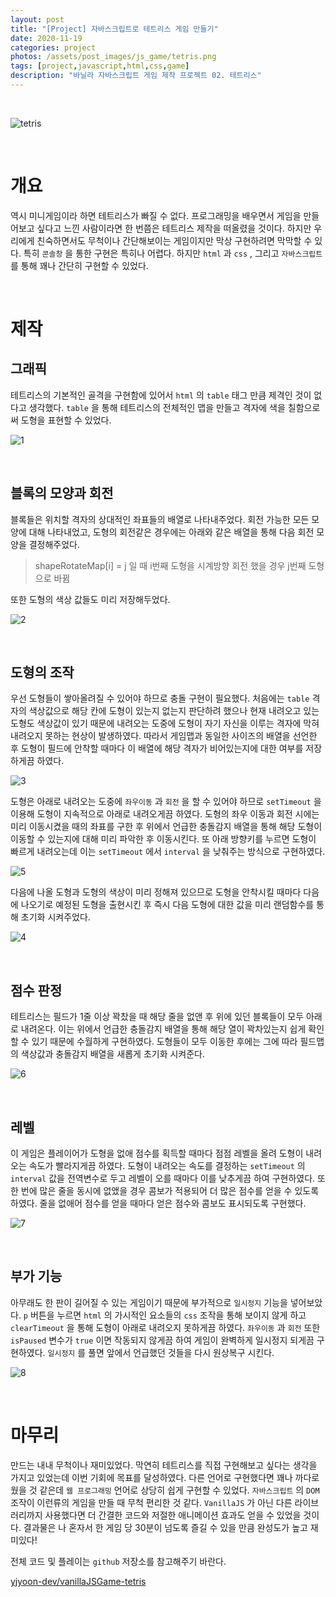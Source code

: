 ```yaml
---
layout: post
title: "[Project] 자바스크립트로 테트리스 게임 만들기"
date: 2020-11-19
categories: project
photos: /assets/post_images/js_game/tetris.png
tags: [project,javascript,html,css,game]
description: "바닐라 자바스크립트 게임 제작 프로젝트 02. 테트리스"
---
```


<br>

![tetris](/assets/post_images/js_game/ex_tetris.png)

<br>

# 개요

역시 미니게임이라 하면 테트리스가 빠질 수 없다. 프로그래밍을 배우면서 게임을 만들어보고 싶다고 느낀 사람이라면 한 번쯤은 테트리스 제작을 떠올렸을 것이다. 하지만 우리에게 친숙하면서도 무척이나 간단해보이는 게임이지만 막상 구현하려면 막막할 수 있다. 특히 `콘솔창` 을 통한 구현은 특히나 어렵다. 하지만 `html` 과 `css` , 그리고 `자바스크립트` 를 통해 꽤나 간단히 구현할 수 있었다.

<br>

# 제작

## 그래픽

테트리스의 기본적인 골격을 구현함에 있어서 `html` 의 `table` 태그 만큼 제격인 것이 없다고 생각했다. `table` 을 통해 테트리스의 전체적인 맵을 만들고 격자에 색을 칠함으로써 도형을 표현할 수 있었다.

![1](/assets/post_images/js_game/tetris_1.png)

<br>

## 블록의 모양과 회전

블록들은 위치할 격자의 상대적인 좌표들의 배열로 나타내주었다. 회전 가능한 모든 모양에 대해 나타내었고, 도형의 회전같은 경우에는 아래와 같은 배열을 통해 다음 회전 모양을 결정해주었다.

> shapeRotateMap[i] = j 일 때 i번째 도형을 시계방향 회전 했을 경우 j번째 도형으로 바뀜

또한 도형의 색상 값들도 미리 저장해두었다.

![2](/assets/post_images/js_game/tetris_2.png)

<br>

## 도형의 조작

우선 도형들이 쌓아올려질 수 있어야 하므로 충돌 구현이 필요했다. 처음에는 `table` 격자의 색상값으로 해당 칸에 도형이 있는지 없는지 판단하려 했으나 현재 내려오고 있는 도형도 색상값이 있기 때문에 내려오는 도중에 도형이 자기 자신을 이루는 격자에 막혀 내려오지 못하는 현상이 발생하였다. 따라서 게임맵과 동일한 사이즈의 배열을 선언한 후 도형이 필드에 안착할 때마다 이 배열에 해당 격자가 비어있는지에 대한 여부를 저장하게끔 하였다.

![3](/assets/post_images/js_game/tetris_3.png)

도형은 아래로 내려오는 도중에 `좌우이동` 과 `회전` 을 할 수 있어야 하므로 `setTimeout` 을 이용해 도형이 지속적으로 아래로 내려오게끔 하였다. 도형의 좌우 이동과 회전 시에는 미리 이동시켰을 때의 좌표를 구한 후 위에서 언급한 충돌감지 배열을 통해 해당 도형이 이동할 수 있는지에 대해 미리 파악한 후 이동시킨다. 또 아래 방향키를 누르면 도형이 빠르게 내려오는데 이는 `setTimeout` 에서 `interval` 을 낮춰주는 방식으로 구현하였다.

![5](/assets/post_images/js_game/tetris_5.png)

다음에 나올 도형과 도형의 색상이 미리 정해져 있으므로 도형을 안착시킬 때마다 다음에 나오기로 예정된 도형을 출현시킨 후 즉시 다음 도형에 대한 값을 미리 랜덤함수를 통해 초기화 시켜주었다.

![4](/assets/post_images/js_game/tetris_4.png)

<br>

## 점수 판정

테트리스는 필드가 1줄 이상 꽉찼을 때 해당 줄을 없앤 후 위에 있던 블록들이 모두 아래로 내려온다. 이는 위에서 언급한 충돌감지 배열을 통해 해당 열이 꽉차있는지 쉽게 확인할 수 있기 때문에 수월하게 구현하였다. 도형들이 모두 이동한 후에는 그에 따라 필드맵의 색상값과 충돌감지 배열을 새롭게 초기화 시켜준다.

![6](/assets/post_images/js_game/tetris_6.png)

<br>

## 레벨

이 게임은 플레이어가 도형을 없애 점수를 획득할 때마다 점점 레벨을 올려 도형이 내려오는 속도가 빨라지게끔 하였다. 도형이 내려오는 속도를 결정하는 `setTimeout` 의 `interval` 값을 전역변수로 두고 레벨이 오를 때마다 이를 낮추게끔 하여 구현하였다. 또 한 번에 많은 줄을 동시에 없앴을 경우 콤보가 적용되어 더 많은 점수를 얻을 수 있도록 하였다. 줄을 없애어 점수를 얻을 때마다 얻은 점수와 콤보도 표시되도록 구현했다.

![7](/assets/post_images/js_game/tetris_7.png)

<br>

## 부가 기능

아무래도 한 판이 길어질 수 있는 게임이기 때문에 부가적으로 `일시정지` 기능을 넣어보았다. `p` 버튼을 누르면 `html` 의 가시적인 요소들의 `css` 조작을 통해 보이지 않게 하고 `clearTimeout` 을 통해 도형이 아래로 내려오지 못하게끔 하였다. `좌우이동` 과 `회전` 또한 `isPaused` 변수가 `true` 이면 작동되지 않게끔 하여 게임이 완벽하게 일시정지 되게끔 구현하였다. `일시정지` 를 풀면 앞에서 언급했던 것들을 다시 원상복구 시킨다.

![8](/assets/post_images/js_game/tetris_8.png)

<br>

# 마무리

만드는 내내 무척이나 재미있었다. 막연히 테트리스를 직접 구현해보고 싶다는 생각을 가지고 있었는데 이번 기회에 목표를 달성하였다. 다른 언어로 구현했다면 꽤나 까다로웠을 것 같은데 `웹 프로그래밍` 언어로 상당히 쉽게 구현할 수 있었다. `자바스크립트` 의 `DOM` 조작이 이런류의 게임을 만들 때 무척 편리한 것 같다. `VanillaJS` 가 아닌 다른 라이브러리까지 사용했다면 더 간결한 코드와 저절한 애니메이션 효과도 얻을 수 있었을 것이다. 결과물은 나 혼자서 한 게임 당 30분이 넘도록 즐길 수 있을 만큼 완성도가 높고 재미있다!

전체 코드 및 플레이는 `github` 저장소를 참고해주기 바란다.

[yjyoon-dev/vanillaJSGame-tetris](https://github.com/yjyoon-dev/vanilla-javascript-game/tree/master/tetris)